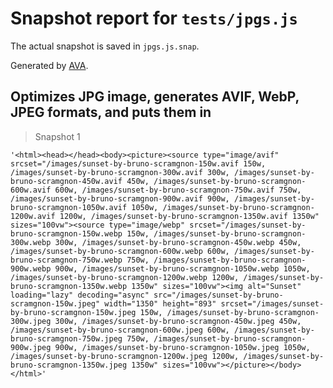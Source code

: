 # Snapshot report for `tests/jpgs.js`

The actual snapshot is saved in `jpgs.js.snap`.

Generated by [AVA](https://avajs.dev).

## Optimizes JPG image, generates AVIF, WebP, JPEG formats, and puts them in <picture>

> Snapshot 1

    '<html><head></head><body><picture><source type="image/avif" srcset="/images/sunset-by-bruno-scramgnon-150w.avif 150w, /images/sunset-by-bruno-scramgnon-300w.avif 300w, /images/sunset-by-bruno-scramgnon-450w.avif 450w, /images/sunset-by-bruno-scramgnon-600w.avif 600w, /images/sunset-by-bruno-scramgnon-750w.avif 750w, /images/sunset-by-bruno-scramgnon-900w.avif 900w, /images/sunset-by-bruno-scramgnon-1050w.avif 1050w, /images/sunset-by-bruno-scramgnon-1200w.avif 1200w, /images/sunset-by-bruno-scramgnon-1350w.avif 1350w" sizes="100vw"><source type="image/webp" srcset="/images/sunset-by-bruno-scramgnon-150w.webp 150w, /images/sunset-by-bruno-scramgnon-300w.webp 300w, /images/sunset-by-bruno-scramgnon-450w.webp 450w, /images/sunset-by-bruno-scramgnon-600w.webp 600w, /images/sunset-by-bruno-scramgnon-750w.webp 750w, /images/sunset-by-bruno-scramgnon-900w.webp 900w, /images/sunset-by-bruno-scramgnon-1050w.webp 1050w, /images/sunset-by-bruno-scramgnon-1200w.webp 1200w, /images/sunset-by-bruno-scramgnon-1350w.webp 1350w" sizes="100vw"><img alt="Sunset" loading="lazy" decoding="async" src="/images/sunset-by-bruno-scramgnon-150w.jpeg" width="1350" height="893" srcset="/images/sunset-by-bruno-scramgnon-150w.jpeg 150w, /images/sunset-by-bruno-scramgnon-300w.jpeg 300w, /images/sunset-by-bruno-scramgnon-450w.jpeg 450w, /images/sunset-by-bruno-scramgnon-600w.jpeg 600w, /images/sunset-by-bruno-scramgnon-750w.jpeg 750w, /images/sunset-by-bruno-scramgnon-900w.jpeg 900w, /images/sunset-by-bruno-scramgnon-1050w.jpeg 1050w, /images/sunset-by-bruno-scramgnon-1200w.jpeg 1200w, /images/sunset-by-bruno-scramgnon-1350w.jpeg 1350w" sizes="100vw"></picture></body></html>'
